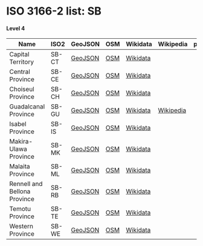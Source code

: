 # ISO 3166-2 list: SB


#### Level 4
Name | ISO2 | GeoJSON | OSM | Wikidata | Wikipedia | population 
--- | --- | --- | --- | --- | --- | --: 
Capital Territory | SB-CT | [GeoJSON](../../export/geojson/q8/iso2/SB/SB-CT.geojson) | [OSM](https://www.openstreetmap.org/relation/2536278) | [Wikidata](https://www.wikidata.org/wiki/Q40921) |  | 84,520
Central Province | SB-CE | [GeoJSON](../../export/geojson/q8/iso2/SB/SB-CE.geojson) | [OSM](https://www.openstreetmap.org/relation/2536258) | [Wikidata](https://www.wikidata.org/wiki/Q293722) |  | 
Choiseul Province | SB-CH | [GeoJSON](../../export/geojson/q8/iso2/SB/SB-CH.geojson) | [OSM](https://www.openstreetmap.org/relation/2536259) | [Wikidata](https://www.wikidata.org/wiki/Q399063) |  | 
Guadalcanal Province | SB-GU | [GeoJSON](../../export/geojson/q8/iso2/SB/SB-GU.geojson) | [OSM](https://www.openstreetmap.org/relation/2536260) | [Wikidata](https://www.wikidata.org/wiki/Q760888) | [Wikipedia](http://en.wikipedia.org/wiki/en%3AGuadalcanal%20Province) | 
Isabel Province | SB-IS | [GeoJSON](../../export/geojson/q8/iso2/SB/SB-IS.geojson) | [OSM](https://www.openstreetmap.org/relation/2536261) | [Wikidata](https://www.wikidata.org/wiki/Q1139082) |  | 
Makira-Ulawa Province | SB-MK | [GeoJSON](../../export/geojson/q8/iso2/SB/SB-MK.geojson) | [OSM](https://www.openstreetmap.org/relation/2536262) | [Wikidata](https://www.wikidata.org/wiki/Q1116700) |  | 
Malaita Province | SB-ML | [GeoJSON](../../export/geojson/q8/iso2/SB/SB-ML.geojson) | [OSM](https://www.openstreetmap.org/relation/2536263) | [Wikidata](https://www.wikidata.org/wiki/Q1190896) |  | 
Rennell and Bellona Province | SB-RB | [GeoJSON](../../export/geojson/q8/iso2/SB/SB-RB.geojson) | [OSM](https://www.openstreetmap.org/relation/2536264) | [Wikidata](https://www.wikidata.org/wiki/Q1051475) |  | 
Temotu Province | SB-TE | [GeoJSON](../../export/geojson/q8/iso2/SB/SB-TE.geojson) | [OSM](https://www.openstreetmap.org/relation/2536265) | [Wikidata](https://www.wikidata.org/wiki/Q936088) |  | 
Western Province | SB-WE | [GeoJSON](../../export/geojson/q8/iso2/SB/SB-WE.geojson) | [OSM](https://www.openstreetmap.org/relation/2536266) | [Wikidata](https://www.wikidata.org/wiki/Q150325) |  | 
